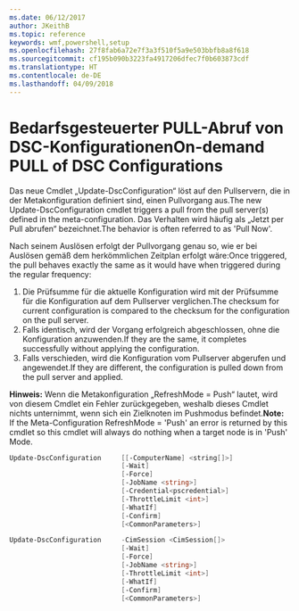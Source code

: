 ```yaml
---
ms.date: 06/12/2017
author: JKeithB
ms.topic: reference
keywords: wmf,powershell,setup
ms.openlocfilehash: 27f8fab6a72e7f3a3f510f5a9e503bbfb8a8f618
ms.sourcegitcommit: cf195b090b3223fa4917206dfec7f0b603873cdf
ms.translationtype: HT
ms.contentlocale: de-DE
ms.lasthandoff: 04/09/2018
---
```

# <a name="on-demand-pull-of-dsc-configurations"></a><span data-ttu-id="1a1d5-102">Bedarfsgesteuerter PULL-Abruf von DSC-Konfigurationen</span><span class="sxs-lookup"><span data-stu-id="1a1d5-102">On-demand PULL of DSC Configurations</span></span>

<span data-ttu-id="1a1d5-103">Das neue Cmdlet „Update-DscConfiguration“ löst auf den Pullservern, die in der Metakonfiguration definiert sind, einen Pullvorgang aus.</span><span class="sxs-lookup"><span data-stu-id="1a1d5-103">The new Update-DscConfiguration cmdlet triggers a pull from the pull server(s) defined in the meta-configuration.</span></span> <span data-ttu-id="1a1d5-104">Das Verhalten wird häufig als „Jetzt per Pull abrufen“ bezeichnet.</span><span class="sxs-lookup"><span data-stu-id="1a1d5-104">The behavior is often referred to as 'Pull Now'.</span></span>


<span data-ttu-id="1a1d5-105">Nach seinem Auslösen erfolgt der Pullvorgang genau so, wie er bei Auslösen gemäß dem herkömmlichen Zeitplan erfolgt wäre:</span><span class="sxs-lookup"><span data-stu-id="1a1d5-105">Once triggered, the pull behaves exactly the same as it would have when triggered during the regular frequency:</span></span>

1. <span data-ttu-id="1a1d5-106">Die Prüfsumme für die aktuelle Konfiguration wird mit der Prüfsumme für die Konfiguration auf dem Pullserver verglichen.</span><span class="sxs-lookup"><span data-stu-id="1a1d5-106">The checksum for current configuration is compared to the checksum for the configuration on the pull server.</span></span>
2. <span data-ttu-id="1a1d5-107">Falls identisch, wird der Vorgang erfolgreich abgeschlossen, ohne die Konfiguration anzuwenden.</span><span class="sxs-lookup"><span data-stu-id="1a1d5-107">If they are the same, it completes successfully without applying the configuration.</span></span>
3. <span data-ttu-id="1a1d5-108">Falls verschieden, wird die Konfiguration vom Pullserver abgerufen und angewendet.</span><span class="sxs-lookup"><span data-stu-id="1a1d5-108">If they are different, the configuration is pulled down from the pull server and applied.</span></span>

<span data-ttu-id="1a1d5-109">**Hinweis:** Wenn die Metakonfiguration „RefreshMode = Push“ lautet, wird von diesem Cmdlet ein Fehler zurückgegeben, weshalb dieses Cmdlet nichts unternimmt, wenn sich ein Zielknoten im Pushmodus befindet.</span><span class="sxs-lookup"><span data-stu-id="1a1d5-109">**Note:** If the Meta-Configuration RefreshMode = 'Push' an error is returned by this cmdlet so this cmdlet will always do nothing when a target node is in 'Push' Mode.</span></span>

```powershell
Update-DscConfiguration     [[-ComputerName] <string[]>]
                            [-Wait]
                            [-Force]
                            [-JobName <string>]
                            [-Credential<pscredential>]
                            [-ThrottleLimit <int>]
                            [-WhatIf]
                            [-Confirm]
                            [<CommonParameters>]

Update-DscConfiguration     -CimSession <CimSession[]>
                            [-Wait]
                            [-Force]
                            [-JobName <string>]
                            [-ThrottleLimit <int>]
                            [-WhatIf]
                            [-Confirm]
                            [<CommonParameters>]
```